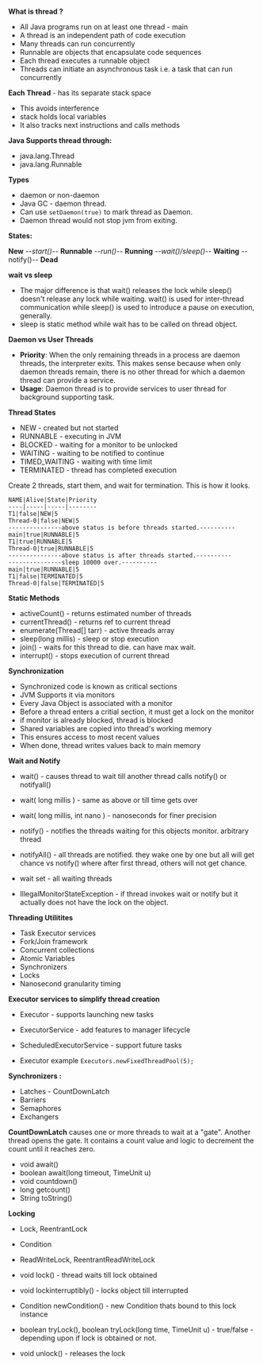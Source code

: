 **What is thread ?**
* All Java programs run on at least one thread - main
* A thread is an independent path of code execution
* Many threads can run concurrently
* Runnable are objects that encapsulate code sequences
* Each thread executes a runnable object
* Threads can initiate an asynchronous task i.e. a task that can run concurrently

**Each Thread** - has its separate stack space
* This avoids interference
* stack holds local variables
* It also tracks next instructions and calls methods

**Java Supports thread through:**
* java.lang.Thread
* java.lang.Runnable

**Types** 
* daemon or non-daemon
* Java GC - daemon thread. 
* Can use `setDaemon(true)` to mark thread as Daemon. 
* Daemon thread would not stop jvm from exiting.

**States:**

**New** --_start()_-- **Runnable** --_run()_--  **Running** --_wait()/sleep()_-- **Waiting** --notify()-- **Dead**  

**wait vs sleep**
* The major difference is that wait() releases the lock while sleep() doesn't release any lock while waiting. wait() is used for inter-thread communication while sleep() is used to introduce a pause on execution, generally.
* sleep is static method while wait has to be called on thread object.

**Daemon vs User Threads**
* **Priority**: When the only remaining threads in a process are daemon threads, the interpreter exits. This makes sense because when only daemon threads remain, there is no other thread for which a daemon thread can provide a service.
* **Usage**: Daemon thread is to provide services to user thread for background supporting task.

**Thread States**
* NEW - created but not started
* RUNNABLE - executing in JVM
* BLOCKED - waiting for a monitor to be unlocked
* WAITING - waiting to be notified to continue
* TIMED_WAITING - waiting with time limit
* TERMINATED - thread has completed execution


Create 2 threads, start them, and wait for termination. This is how it looks.

```
NAME|Alive|State|Priority
----|-----|-----|--------
T1|false|NEW|5
Thread-0|false|NEW|5
---------------above status is before threads started.----------
main|true|RUNNABLE|5
T1|true|RUNNABLE|5
Thread-0|true|RUNNABLE|5
---------------above status is after threads started.----------
---------------sleep 10000 over.----------
main|true|RUNNABLE|5
T1|false|TERMINATED|5
Thread-0|false|TERMINATED|5
```


**Static Methods**
* activeCount() - returns estimated number of threads
* currentThread() - returns ref to current thread
* enumerate(Thread[] tarr) - active threads array
* sleep(long millis) - sleep or stop execution
* join() - waits for this thread to die. can have max wait.  
* interrupt() - stops execution of current thread
 
**Synchronization**
* Synchronized code is known as critical sections
* JVM Supports it via monitors
* Every Java Object is associated with a monitor
* Before a thread enters a critial section, it must get a lock on the monitor
* if monitor is already blocked, thread is blocked
* Shared variables are copied into thread's working memory
* This ensures access to most recent values
* When done, thread writes values back to main memory


**Wait and Notify**
* wait() - causes thread to wait till another thread calls notify() or notifyall()
* wait( long millis ) - same as above or till time gets over
* wait( long millis, int nano ) - nanoseconds for finer precision

* notify() - notifies the threads waiting for this objects monitor. arbitrary thread
* notifyAll() - all threads are notified. they wake one by one but all will get chance vs notify() where after first thread, others will not get chance.

* wait set - all waiting threads
* IllegalMonitorStateException - if thread invokes wait or notify but it actually does not have the lock on the object.

**Threading Utilitites**
* Task Executor services
* Fork/Join framework
* Concurrent collections
* Atomic Variables
* Synchronizers
* Locks
* Nanosecond granularity timing

**Executor services to simplify thread creation**
* Executor - supports launching new tasks
* ExecutorService - add features to manager lifecycle
* ScheduledExecutorService - support future tasks

* Executor example 
`
Executors.newFixedThreadPool(5);
`

**Synchronizers :**
* Latches - CountDownLatch
* Barriers
* Semaphores
* Exchangers

**CountDownLatch** causes one or more threads to wait at a "gate".
Another thread opens the gate.
It contains a count value and logic to decrement the count until it reaches zero.

* void await()
* boolean await(long timeout, TimeUnit u)
* void countdown()
* long getcount()
* String toString()

**Locking**
* Lock, ReentrantLock
* Condition
* ReadWriteLock, ReentrantReadWriteLock

* void lock() - thread waits till lock obtained
* void lockinterruptibly()  - locks object till interrupted
* Condition newCondition() - new Condition thats bound to this lock instance
* boolean tryLock(), boolean tryLock(long time, TimeUnit u) - true/false - depending upon if lock is obtained or not.
* void unlock() - releases the lock



 
